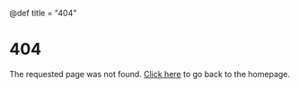 @def title = "404"

 # 404
 The requested page was not found. [Click here]("/") to go back to the homepage.